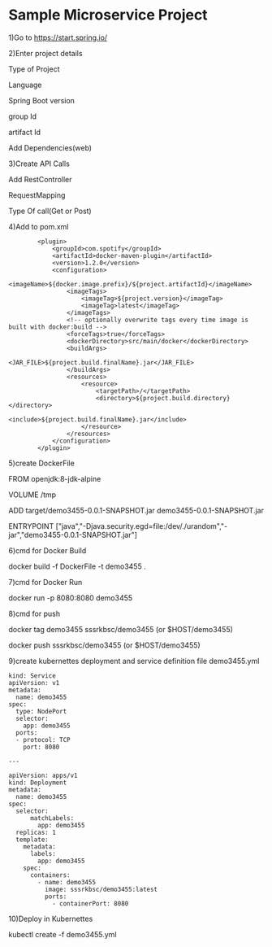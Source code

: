 # Sample Microservice Project

1)Go to https://start.spring.io/

2)Enter project details

  Type of Project
  
  Language
  
  Spring Boot version
  
  group Id
  
  artifact Id
  
  Add Dependencies(web)

3)Create API Calls

  Add RestController
  
  RequestMapping
  
  Type Of call(Get or Post)
  

4)Add to pom.xml

            <plugin>
                <groupId>com.spotify</groupId>
                <artifactId>docker-maven-plugin</artifactId>
                <version>1.2.0</version>
                <configuration>
                    <imageName>${docker.image.prefix}/${project.artifactId}</imageName>
                    <imageTags>
                        <imageTag>${project.version}</imageTag>
                        <imageTag>latest</imageTag>
                    </imageTags>
                    <!-- optionally overwrite tags every time image is built with docker:build -->
                    <forceTags>true</forceTags>
                    <dockerDirectory>src/main/docker</dockerDirectory>
                    <buildArgs>
                        <JAR_FILE>${project.build.finalName}.jar</JAR_FILE>
                    </buildArgs>
                    <resources>
                        <resource>
                            <targetPath>/</targetPath>
                            <directory>${project.build.directory}</directory>
                            <include>${project.build.finalName}.jar</include>
                        </resource>
                    </resources>
                </configuration>
            </plugin>
	
5)create DockerFile 

   FROM openjdk:8-jdk-alpine
   
   VOLUME /tmp
   
   ADD target/demo3455-0.0.1-SNAPSHOT.jar demo3455-0.0.1-SNAPSHOT.jar
   
   ENTRYPOINT ["java","-Djava.security.egd=file:/dev/./urandom","-jar","demo3455-0.0.1-SNAPSHOT.jar"]
	
6)cmd for Docker Build
			
   docker build -f DockerFile -t demo3455 .

7)cmd for Docker Run 

   docker run -p 8080:8080 demo3455
   
8)cmd for push

   docker tag demo3455 sssrkbsc/demo3455 (or $HOST/demo3455)
   
   docker push sssrkbsc/demo3455         (or $HOST/demo3455)
  
9)create kubernettes deployment and service definition file demo3455.yml

```
kind: Service
apiVersion: v1
metadata:
  name: demo3455
spec:
  type: NodePort
  selector:
    app: demo3455
  ports:
  - protocol: TCP
    port: 8080
  
---

apiVersion: apps/v1
kind: Deployment
metadata:
  name: demo3455
spec:
  selector:
      matchLabels:
        app: demo3455
  replicas: 1
  template:
    metadata:
      labels:
        app: demo3455
    spec:
      containers:
        - name: demo3455
          image: sssrkbsc/demo3455:latest
          ports:
            - containerPort: 8080  
```
  
10)Deploy in Kubernettes

kubectl create -f demo3455.yml



